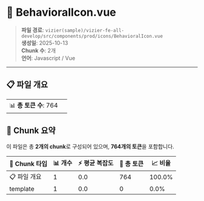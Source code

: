 # 📄 BehavioralIcon.vue

> **파일 경로**: `vizier(sample)/vizier-fe-all-develop/src/components/prod/icons/BehavioralIcon.vue`  
> **생성일**: 2025-10-13  
> **Chunk 수**: 2개  
> **언어**: Javascript / Vue
---


## 📋 파일 개요

| | |
|--|--|
| 📊 **총 토큰 수**: 764 |  |






## 🧩 Chunk 요약

이 파일은 총 **2개의 chunk**로 구성되어 있으며, **764개의 토큰**을 포함합니다.

| 🧩 Chunk 타입 | 📊 개수 | ⚡ 평균 복잡도 | 📝 총 토큰 | 📈 비율 |
|---------------|--------|-------------|----------|--------|
| 📋 파일 개요 | 1 | 0.0 | 764 | 100.0% |
| template | 1 | 0.0 | 0 | 0.0% |

